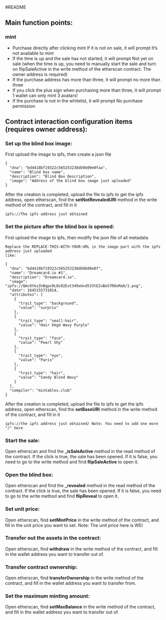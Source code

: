 #README

## Main function points:

### mint

- Purchase directly after clicking mint If it is not on sale, it will prompt It’s not available to mint
- If the time is up and the sale has not started, it will prompt Not yet on sale (when the time is up, you need to manually start the sale and turn on flipSaleActive in the write method of the etherscan contract. The owner address is required)
- If the purchase address has more than three, it will prompt no more than three
- If you click the plus sign when purchasing more than three, it will prompt 1 wallet can only mint 3 avatars!
- If the purchase is not in the whitelist, it will prompt No purchase permission

## Contract interaction configuration items (requires owner address):

### Set up the blind box image:

First upload the image to ipfs, then create a json file

````
{
  "dna": "bd4418bf19322c565253238db9b09e0faa",
  "name": "Blind box name",
  "description": "Blind Box Description",
  "image": "Address of the blind box image just uploaded"
}
````

After the creation is completed, upload the file to ipfs to get the ipfs address, open etherscan, find the **setNotRevealedURI** method in the write method of the contract, and fill in it

````
ipfs://The ipfs address just obtained
````

### Set the picture after the blind box is opened:

First upload the image to ipfs, then modify the json file of all metadata

````
Replace the REPLACE-THIS-WITH-YOUR-URL in the image part with the ipfs address just uploaded
like:

{
  "dna": "bd4418bf19322c565253238db9b09e0f",
  "name": "Dreamcard.io #1",
  "description": "Dreamcard.io",
  "image": "ipfs://Qmc8tkzZnBqpx9L8s92Evt349oUvd533tE2vBeS7R8xMa8/1.png",
  "date": 1645155731014,
  "attributes": [
    {
      "trait_type": "background",
      "value": "surpris"
    },
    {
      "trait_type": "small-hair",
      "value": "Hair bkgd Wavy Purple"
    },
    {
      "trait_type": "face",
      "value": "Pearl Shy"
    },
    {
      "trait_type": "eye",
      "value": "Paris"
    },
    {
      "trait_type": "hair",
      "value": "Sandy Blond Wavy"
    }
  ],
  "compiler": "mintables.club"
}
````

After the creation is completed, upload the file to ipfs to get the ipfs address, open etherscan, find the **setBaseURl** method in the write method of the contract, and fill in it

````
ipfs://the ipfs address just obtained/ Note: You need to add one more "/" here
````

### Start the sale:

Open etherscan and find the **_isSaleActive** method in the read method of the contract. If the click is true, the sale has been opened. If it is false, you need to go to the write method and find **flipSaleActive** to open it.

### Open the blind box:

Open etherscan and find the **_revealed** method in the read method of the contract. If the click is true, the sale has been opened. If it is false, you need to go to the write method and find **flipReveal** to open it.

### Set unit price:

Open etherscan, find **setMintPrice** in the write method of the contract, and fill in the unit price you want to set. Note: The unit price here is WEI

### Transfer out the assets in the contract:

Open etherscan, find **withdraw** in the write method of the contract, and fill in the wallet address you want to transfer out of.

### Transfer contract ownership:

Open etherscan, find **transferOwnership** in the write method of the contract, and fill in the wallet address you want to transfer from.

### Set the maximum minting amount:

Open etherscan, find **setMaxBalance** in the write method of the contract, and fill in the wallet address you want to transfer out of.

###
